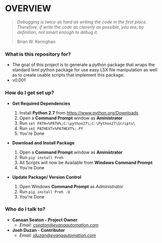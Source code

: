 # **OVERVIEW** #

> *Debugging is twice as hard as writing the code in the first place. Therefore, if write the code as cleverly as possible, you are, by definition, not smart enough to debug it.*
>
> Brian W. Kernighan

### **What is this repository for?** ###

* The goal of this project is to generate a python package that wraps the standard lxml python package for use easy L5X file manipulation as well as to create usable scripts that implement this package.
* v0.001

### **How do I get set up?** ###

* **Get Required Dependencies**

    1. Install **Python 2.7** from https://www.python.org/Downloads
    2. Open a **Command Prompt** window as **Aministrator**
    3. Run `set PATH=%PATH%;C:\python27\;C:\Python27\Scripts\`
    4. Run `set PATHEXT=%PATHEXT%;.PY`
    5. You're Done



* **Download and Install Package**

    1. Open a **Command Prompt** window as **Aministrator**
    2. Run `pip install Preh`
    3. All Scripts will now be Available from **Windows Command Prompt**
    4. You're Done



* **Update Package/ Version Control**
    1. Open Windows **Command Prompt** as *Administrator*
    2. Run `pip install Preh -U`
    3. You're Done




### **Who do I talk to?** ###

* **Canaan Seaton - Project Owner**
    * *Email: cseaton@evanaautomation.com*
* **Josh Duzan - Contributor**
    * *Email: jduzan@evanaautomation.com*